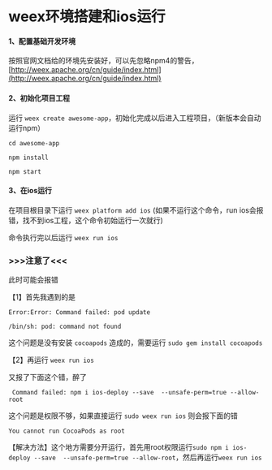 # weex环境搭建和ios运行

#### 1、配置基础开发环境

按照官网文档给的环境先安装好，可以先忽略npm4的警告，[http://weex.apache.org/cn/guide/index.html](http://weex.apache.org/cn/guide/index.html)

#### 2、初始化项目工程

运行 `weex create awesome-app`，初始化完成以后进入工程项目，（新版本会自动运行npm）

```
cd awesome-app

npm install

npm start
```

#### 3、在ios运行

在项目根目录下运行 `weex platform add ios` \(如果不运行这个命令，run ios会报错，找不到ios工程，这个命令初始运行一次就行\)

命令执行完以后运行 `weex run ios`

### &gt;&gt;&gt;注意了&lt;&lt;&lt;

此时可能会报错

【1】首先我遇到的是

```
Error:Error: Command failed: pod update

/bin/sh: pod: command not found
```

这个问题是没有安装 `cocoapods` 造成的，需要运行 `sudo gem install cocoapods`

【2】再运行 `weex run ios`

又报了下面这个错，醉了

```
 Command failed: npm i ios-deploy --save  --unsafe-perm=true --allow-root
```

这个问题是权限不够，如果直接运行 `sudo weex run ios` 则会报下面的错

```
You cannot run CocoaPods as root
```

【解决方法】这个地方需要分开运行，首先用root权限运行`sudo npm i ios-deploy --save  --unsafe-perm=true --allow-root`，然后再运行`weex run ios`

